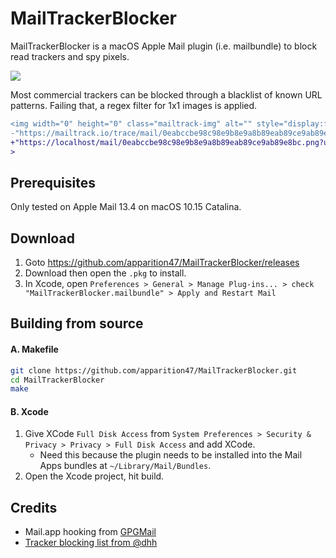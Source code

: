 # MailTrackerBlocker

MailTrackerBlocker is a macOS Apple Mail plugin (i.e. mailbundle) to block read trackers and spy pixels.

![](https://user-images.githubusercontent.com/3298414/86532790-795c7480-bf07-11ea-9939-e82b12b04c3e.png)

Most commercial trackers can be blocked through a blacklist of known URL patterns. Failing that, a regex filter for 1x1 images is applied.

```diff
<img width="0" height="0" class="mailtrack-img" alt="" style="display:flex" src=
-"https://mailtrack.io/trace/mail/0eabccbe98c98e9b8e9a8b89eab89ce9ab89e8bc.png?u=1234567"
+"https://localhost/mail/0eabccbe98c98e9b8e9a8b89eab89ce9ab89e8bc.png?u=1234567"
>
```

## Prerequisites

Only tested on Apple Mail 13.4 on macOS 10.15 Catalina.

## Download

1. Goto https://github.com/apparition47/MailTrackerBlocker/releases
2. Download then open the `.pkg` to install.
3. In Xcode, open `Preferences > General > Manage Plug-ins... > check "MailTrackerBlocker.mailbundle" > Apply and Restart Mail`


## Building from source

#### A. Makefile
```bash
git clone https://github.com/apparition47/MailTrackerBlocker.git
cd MailTrackerBlocker
make
```

#### B. Xcode

1. Give XCode `Full Disk Access` from `System Preferences > Security & Privacy > Privacy > Full Disk Access` and add XCode.
     * Need this because the plugin needs to be installed into the Mail Apps bundles at `~/Library/Mail/Bundles`.
2. Open the Xcode project, hit build.


## Credits

* Mail.app hooking from [GPGMail](https://github.com/GPGTools/GPGMail)
* [Tracker blocking list from @dhh](https://gist.github.com/dhh/360f4dc7ddbce786f8e82b97cdad9d20)